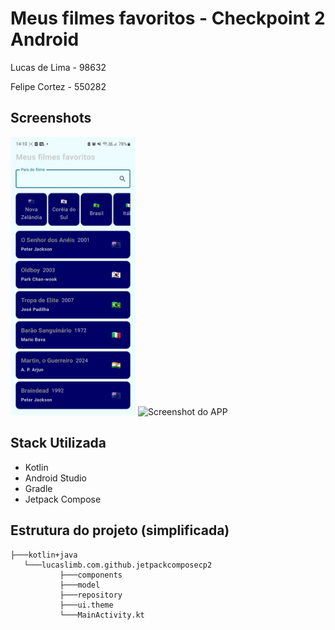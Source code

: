 
# Meus filmes favoritos - Checkpoint 2 Android

Lucas de Lima - 98632

Felipe Cortez - 550282

## Screenshots

<img src="assets/Screenshot1.jpeg" alt="Screenshot do APP" width="200"> <img src="assets/Screenshot0.gif" alt="Screenshot do APP" width="200">

## Stack Utilizada

- Kotlin
- Android Studio
- Gradle
- Jetpack Compose

## Estrutura do projeto (simplificada)

```
├───kotlin+java
   └───lucaslimb.com.github.jetpackcomposecp2
           ├───components
           ├───model           
           ├───repository    
           ├───ui.theme        
           └───MainActivity.kt                             
```
